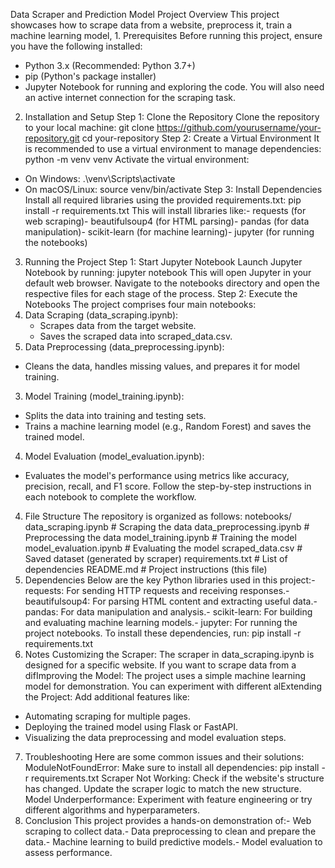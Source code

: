 Data Scraper and Prediction Model
Project Overview
This project showcases how to scrape data from a website, preprocess it, train a machine learning model, 1. Prerequisites
Before running this project, ensure you have the following installed:
- Python 3.x (Recommended: Python 3.7+)
- pip (Python's package installer)
- Jupyter Notebook for running and exploring the code.
You will also need an active internet connection for the scraping task.
2. Installation and Setup
Step 1: Clone the Repository
Clone the repository to your local machine:
git clone https://github.com/yourusername/your-repository.git
cd your-repository
Step 2: Create a Virtual Environment
It is recommended to use a virtual environment to manage dependencies:
python -m venv venv
Activate the virtual environment:
- On Windows:
 .\venv\Scripts\activate
- On macOS/Linux:
 source venv/bin/activate
Step 3: Install Dependencies
Install all required libraries using the provided requirements.txt:
 pip install -r requirements.txt
 This will install libraries like:- requests (for web scraping)- beautifulsoup4 (for HTML parsing)- pandas (for data manipulation)- scikit-learn (for machine learning)- jupyter (for running the notebooks)
 3. Running the Project
 Step 1: Start Jupyter Notebook
 Launch Jupyter Notebook by running:
 jupyter notebook
 This will open Jupyter in your default web browser. Navigate to the notebooks directory and open the respective files for each stage of the process.
 Step 2: Execute the Notebooks
 The project comprises four main notebooks:
1. Data Scraping (data_scraping.ipynb):
   - Scrapes data from the target website.
   - Saves the scraped data into scraped_data.csv.
 2. Data Preprocessing (data_preprocessing.ipynb):
   - Cleans the data, handles missing values, and prepares it for model training.
 3. Model Training (model_training.ipynb):
   - Splits the data into training and testing sets.
   - Trains a machine learning model (e.g., Random Forest) and saves the trained model.
 4. Model Evaluation (model_evaluation.ipynb):
   - Evaluates the model's performance using metrics like accuracy, precision, recall, and F1 score.
 Follow the step-by-step instructions in each notebook to complete the workflow.
 4. File Structure
 The repository is organized as follows:
 notebooks/
 data_scraping.ipynb         # Scraping the data
 data_preprocessing.ipynb    # Preprocessing the data
 model_training.ipynb        # Training the model
 model_evaluation.ipynb      # Evaluating the model
 scraped_data.csv                # Saved dataset (generated by scraper)
 requirements.txt                # List of dependencies
 README.md                       # Project instructions (this file)
 5. Dependencies
 Below are the key Python libraries used in this project:- requests: For sending HTTP requests and receiving responses.- beautifulsoup4: For parsing HTML content and extracting useful data.- pandas: For data manipulation and analysis.- scikit-learn: For building and evaluating machine learning models.- jupyter: For running the project notebooks.
 To install these dependencies, run:
 pip install -r requirements.txt
6. Notes
Customizing the Scraper:
The scraper in data_scraping.ipynb is designed for a specific website. If you want to scrape data from a difImproving the Model:
The project uses a simple machine learning model for demonstration. You can experiment with different alExtending the Project:
Add additional features like:
- Automating scraping for multiple pages.
- Deploying the trained model using Flask or FastAPI.
- Visualizing the data preprocessing and model evaluation steps.
7. Troubleshooting
Here are some common issues and their solutions:
ModuleNotFoundError:
 Make sure to install all dependencies:
 pip install -r requirements.txt
 Scraper Not Working:
 Check if the website's structure has changed. Update the scraper logic to match the new structure.
 Model Underperformance:
 Experiment with feature engineering or try different algorithms and hyperparameters.
 8. Conclusion
 This project provides a hands-on demonstration of:- Web scraping to collect data.- Data preprocessing to clean and prepare the data.- Machine learning to build predictive models.- Model evaluation to assess performance.
